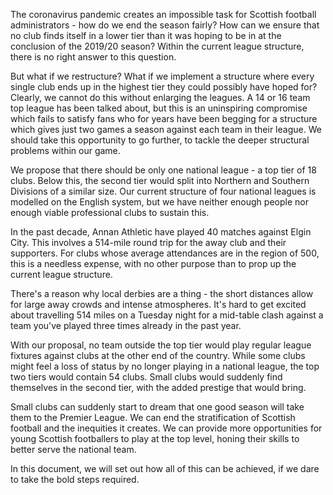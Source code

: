The coronavirus pandemic creates an impossible task for Scottish football
administrators - how do we end the season fairly? How can we ensure that no club
finds itself in a lower tier than it was hoping to be in at the conclusion of
the 2019/20 season? Within the current league structure, there is no right
answer to this question.

But what if we restructure? What if we implement a structure where every single
club ends up in the highest tier they could possibly have hoped for? Clearly, we
cannot do this without enlarging the leagues. A 14 or 16 team top league has
been talked about, but this is an uninspiring compromise which fails to satisfy
fans who for years have been begging for a structure which gives just two games
a season against each team in their league. We should take this opportunity to
go further, to tackle the deeper structural problems within our game.

We propose that there should be only one national league - a top tier of 18
clubs. Below this, the second tier would split into Northern and Southern
Divisions of a similar size. Our current structure of four national leagues is
modelled on the English system, but we have neither enough people nor enough
viable professional clubs to sustain this.

In the past decade, Annan Athletic have played 40 matches against Elgin City.
This involves a 514-mile round trip for the away club and their supporters. For
clubs whose average attendances are in the region of 500, this is a needless
expense, with no other purpose than to prop up the current league structure.

There's a reason why local derbies are a thing - the short distances allow for
large away crowds and intense atmospheres. It's hard to get excited about
travelling 514 miles on a Tuesday night for a mid-table clash against a team
you've played three times already in the past year.

With our proposal, no team outside the top tier would play regular league
fixtures against clubs at the other end of the country. While some clubs might
feel a loss of status by no longer playing in a national league, the top two
tiers would contain 54 clubs. Small clubs would suddenly find themselves in the
second tier, with the added prestige that would bring.

Small clubs can suddenly start to dream that one good season will take them to
the Premier League. We can end the stratification of Scottish football and the
inequities it creates. We can provide more opportunities for young Scottish
footballers to play at the top level, honing their skills to better serve the
national team.

In this document, we will set out how all of this can be achieved, if we dare to
take the bold steps required.

